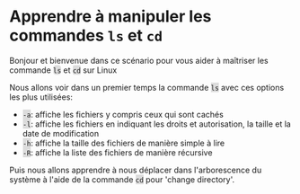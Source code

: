 <html><head></head><body>

<h1>Apprendre à manipuler les commandes <code>ls</code> et <code>cd</code></h1>

<p>Bonjour et bienvenue dans ce scénario pour vous aider à maîtriser les commande <span style="background-color:#dcdcdc; border-radius: 5px;"><code>ls</code></span> et <span style="background-color:#dcdcdc; border-radius: 3px;"><code>cd</code></span> sur Linux</p>

<p>Nous allons voir dans un premier temps la commande <span style="background-color:#dcdcdc;"><code>ls</code></span> avec ces options les plus utilisées:</p>

<ul>
<li><span style="background-color:#dcdcdc;"><code>-a</code></span>: affiche les fichiers y compris ceux qui sont cach&#xE9;s</li>
<li><span style="background-color:#dcdcdc;"><code>-l</code></span>: affiche les fichiers en indiquant les droits et autorisation, la taille et la date de modification</li>
<li><span style="background-color:#dcdcdc;"><code>-h</code></span>: affiche la taille des fichiers de mani&#xE8;re simple &#xE0; lire</li>
<li><span style="background-color:#dcdcdc;"><code>-R</code></span>: affiche la liste des fichiers de mani&#xE8;re r&#xE9;cursive</li>
</ul>

<p>Puis nous allons apprendre à nous déplacer dans l'arborescence du système à l'aide de la commande <span style="background-color:#dcdcdc;"><code>cd</code></span> pour 'change directory'.</p>
</body>
</html>
